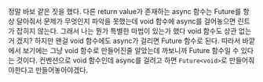 정말 바보 같은 짓을 했다.
다른 return value가 존재하는 async 함수는 Future를 항상 달아줘서 문제가 무엇인지 파악을 못했는데
void 함수에 async를 걸어놓으면 린트가 잡히지 않는다.
그래서 나는 뭔가 특별한 마법이 있는가 했다 void 함수도 상관 없는거 겠지?
하지만 왠걸 void 함수에도 async가 걸리면 Future 함수로 된다.
따라서 바깥에서 보기에는 그냥 void 함수로 만들어진줄 알았는데 까보니까 Future 함수일 수 있다는 것이다.
컨벤션으로 void 함수인데 async를 걸려고 하면 `Future<void>`로 만들어줘야한다고 만들어놓아야겠다.